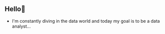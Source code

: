 ##  Hello👋
- I'm constantly diving in the data world and today my goal is to be a data analyst...


